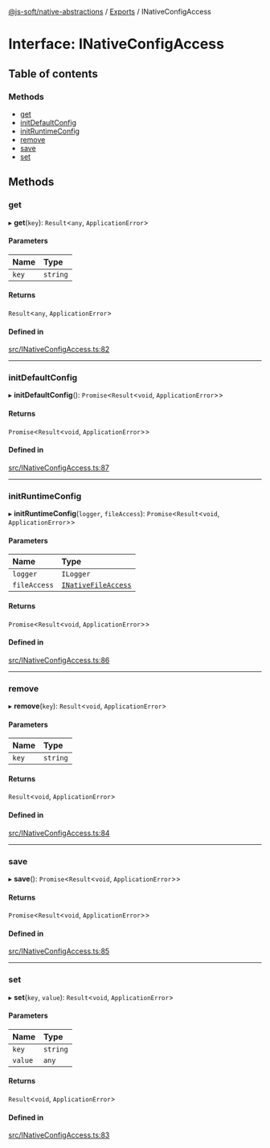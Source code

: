 [@js-soft/native-abstractions](../README.md) / [Exports](../modules.md) / INativeConfigAccess

# Interface: INativeConfigAccess

## Table of contents

### Methods

- [get](INativeConfigAccess.md#get)
- [initDefaultConfig](INativeConfigAccess.md#initdefaultconfig)
- [initRuntimeConfig](INativeConfigAccess.md#initruntimeconfig)
- [remove](INativeConfigAccess.md#remove)
- [save](INativeConfigAccess.md#save)
- [set](INativeConfigAccess.md#set)

## Methods

### get

▸ **get**(`key`): `Result`<`any`, `ApplicationError`\>

#### Parameters

| Name | Type |
| :------ | :------ |
| `key` | `string` |

#### Returns

`Result`<`any`, `ApplicationError`\>

#### Defined in

[src/INativeConfigAccess.ts:82](https://github.com/js-soft/ts-native-access/blob/93dbc36/packages/abstractions/src/INativeConfigAccess.ts#L82)

___

### initDefaultConfig

▸ **initDefaultConfig**(): `Promise`<`Result`<`void`, `ApplicationError`\>\>

#### Returns

`Promise`<`Result`<`void`, `ApplicationError`\>\>

#### Defined in

[src/INativeConfigAccess.ts:87](https://github.com/js-soft/ts-native-access/blob/93dbc36/packages/abstractions/src/INativeConfigAccess.ts#L87)

___

### initRuntimeConfig

▸ **initRuntimeConfig**(`logger`, `fileAccess`): `Promise`<`Result`<`void`, `ApplicationError`\>\>

#### Parameters

| Name | Type |
| :------ | :------ |
| `logger` | `ILogger` |
| `fileAccess` | [`INativeFileAccess`](INativeFileAccess.md) |

#### Returns

`Promise`<`Result`<`void`, `ApplicationError`\>\>

#### Defined in

[src/INativeConfigAccess.ts:86](https://github.com/js-soft/ts-native-access/blob/93dbc36/packages/abstractions/src/INativeConfigAccess.ts#L86)

___

### remove

▸ **remove**(`key`): `Result`<`void`, `ApplicationError`\>

#### Parameters

| Name | Type |
| :------ | :------ |
| `key` | `string` |

#### Returns

`Result`<`void`, `ApplicationError`\>

#### Defined in

[src/INativeConfigAccess.ts:84](https://github.com/js-soft/ts-native-access/blob/93dbc36/packages/abstractions/src/INativeConfigAccess.ts#L84)

___

### save

▸ **save**(): `Promise`<`Result`<`void`, `ApplicationError`\>\>

#### Returns

`Promise`<`Result`<`void`, `ApplicationError`\>\>

#### Defined in

[src/INativeConfigAccess.ts:85](https://github.com/js-soft/ts-native-access/blob/93dbc36/packages/abstractions/src/INativeConfigAccess.ts#L85)

___

### set

▸ **set**(`key`, `value`): `Result`<`void`, `ApplicationError`\>

#### Parameters

| Name | Type |
| :------ | :------ |
| `key` | `string` |
| `value` | `any` |

#### Returns

`Result`<`void`, `ApplicationError`\>

#### Defined in

[src/INativeConfigAccess.ts:83](https://github.com/js-soft/ts-native-access/blob/93dbc36/packages/abstractions/src/INativeConfigAccess.ts#L83)

